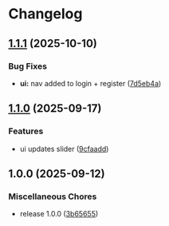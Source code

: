 # Changelog

## [1.1.1](https://github.com/onflowai/trendflow/compare/v1.1.0...v1.1.1) (2025-10-10)


### Bug Fixes

* **ui:** nav added to login + register ([7d5eb4a](https://github.com/onflowai/trendflow/commit/7d5eb4a189b0397c64b4f1c236a080ed4f1b3664))

## [1.1.0](https://github.com/onflowai/trendflow/compare/v1.0.0...v1.1.0) (2025-09-17)


### Features

* ui updates slider ([9cfaadd](https://github.com/onflowai/trendflow/commit/9cfaadd29deac6fe82da619da6558158334f8da6))

## 1.0.0 (2025-09-12)


### Miscellaneous Chores

* release 1.0.0 ([3b65655](https://github.com/onflowai/trendflow/commit/3b6565578b98c353842a9c889ebd3dc5fe5f8a5f))
